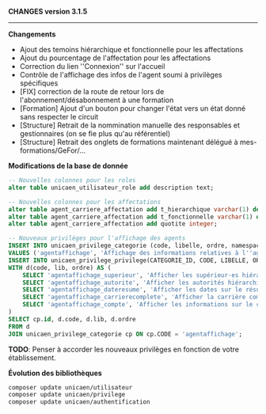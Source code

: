 **CHANGES version 3.1.5**

-----------

**Changements**

* Ajout des temoins hiérarchique et fonctionnelle pour les affectations
* Ajout du pourcentage de l'affectation pour les affectations
* Correction du lien ''Connexion'' sur l'accueil
* Contrôle de l'affichage des infos de l'agent soumi à privilèges spécifiques
* [FIX] correction de la route de retour lors de l'abonnement/désabonnement à une formation
* [Formation] Ajout d'un bouton pour changer l'état vers un état donné sans respecter le circuit
* [Structure] Retrait de la nommination manuelle des responsables et gestionnaires (on se fie plus qu'au référentiel)
* [Structure] Retrait des onglets de formations maintenant délégué à mes-formations/GeFor/...

**Modifications de la base de donnée**

```sql
-- Nouvelles colonnes pour les roles
alter table unicaen_utilisateur_role add description text;

-- Nouvelles colonnes pour les affectations
alter table agent_carriere_affectation add t_hierarchique varchar(1) default 'N';
alter table agent_carriere_affectation add t_fonctionnelle varchar(1) default 'N';
alter table agent_carriere_affectation add quotite integer;

-- Nouveaux privilèges pour l'affichage des agents
INSERT INTO unicaen_privilege_categorie (code, libelle, ordre, namespace) 
VALUES ('agentaffichage', 'Affichage des informations relatives à l''agent', 510, 'Application\Provider\Privilege');
INSERT INTO unicaen_privilege_privilege(CATEGORIE_ID, CODE, LIBELLE, ORDRE)
WITH d(code, lib, ordre) AS (
    SELECT 'agentaffichage_superieur', 'Afficher les supérieur·es hiérarchiques direct·es', 10 UNION
    SELECT 'agentaffichage_autorite', 'Afficher les autorités hiérarchiques', 20 UNION
    SELECT 'agentaffichage_dateresume', 'Afficher les dates sur le résumé de carrière', 30 UNION
    SELECT 'agentaffichage_carrierecomplete', 'Afficher la carrière complète', 40 UNION
    SELECT 'agentaffichage_compte', 'Afficher les informations sur le compte utilisateur', 50
)
SELECT cp.id, d.code, d.lib, d.ordre
FROM d
JOIN unicaen_privilege_categorie cp ON cp.CODE = 'agentaffichage';
```

**TODO**: Penser à accorder les nouveaux privilèges en fonction de votre établissement.

**Évolution des bibliothèques**

```bash
composer update unicaen/utilisateur
composer update unicaen/privilege
composer update unicaen/authentification
```
